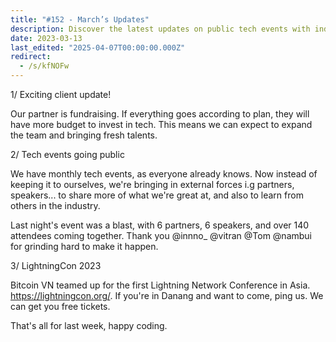 ```yaml
---
title: "#152 - March’s Updates"
description: Discover the latest updates on public tech events with industry partners, and free tickets for LightningCon 2023 in Danang.
date: 2023-03-13
last_edited: "2025-04-07T00:00:00.000Z"
redirect:
  - /s/kfNOFw
---
```


1/ Exciting client update!

Our partner is fundraising. If everything goes according to plan, they will have more budget to invest in tech. This means we can expect to expand the team and bringing fresh talents.

2/ Tech events going public

We have monthly tech events, as everyone already knows. Now instead of keeping it to ourselves, we're bringing in external forces i.g partners, speakers... to share more of what we're great at, and also to learn from others in the industry.

Last night's event was a blast, with 6 partners, 6 speakers, and over 140 attendees coming together. Thank you @innno\_ @vitran @Tom @nambui for grinding hard to make it happen.

3/ LightningCon 2023

Bitcoin VN teamed up for the first Lightning Network Conference in Asia. <https://lightningcon.org/>. If you're in Danang and want to come, ping us. We can get you free tickets.

That's all for last week, happy coding.
